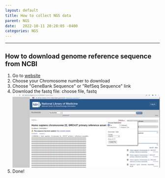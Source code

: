 ```yaml
---
layout: default
title: How to collect NGS data
parent: NGS
date:   2022-10-11 20:28:05 -0400
categories: NGS
---
```



---

## How to download genome reference sequence from NCBI

1. Go to [website](https://www.ncbi.nlm.nih.gov/assembly/GCA_000001405.1#/def)
2. Choose your Chromosome number to download
3. Choose "GeneBank Sequence" or "RefSeq Sequence" link
4. Download the fastq file: choose file, fastq
![ref-22](/assets/images/NGS/collect-data/refer-22.png)
5. Done!
